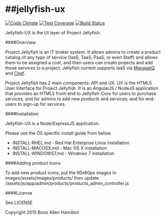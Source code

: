 ##jellyfish-ux
============

[![Code Climate](https://codeclimate.com/github/projectjellyfish/ux/badges/gpa.svg)](https://codeclimate.com/github/projectjellyfish/ux)
[![Test Coverage](https://codeclimate.com/github/projectjellyfish/ux/badges/coverage.svg)](https://codeclimate.com/github/projectjellyfish/ux)
[![Build Status](https://travis-ci.org/projectjellyfish/ux.svg?branch=master)](https://travis-ci.org/projectjellyfish/ux)

Jellyfish-UX is the UI layer of Project Jellyfish.

####Overview

Project Jellyfish is an IT broker system.  It allows admins to create a product catalog of any type of service (IaaS,
TaaS, PaaS, or even Staff) and allows them to be assigned a cost, and then users can create projects and add those
services to a project.  Jellyfish current supports IaaS via [ManageIQ](http://manageiq.org) and [Chef](http://www.chef.io).

Project Jellyfish has 2 main components: API and UX.  UX is the HTML5 User Interface for Project Jellyfish.  It is an
AngularJS / NodeJS application that provides an HTML5 front-end to Jellyfish-Core for users to purchase services, and
for admins to add new products and services; and for end-users to sign-up for services.

####Installation

Jellyfish-UX is a Node/ExpressJS application.

Please use the OS specific install guide from below.

- INSTALL-RHEL.md - Red Hat Enterprise Linux installation
- INSTALL-MACOSX.md - Mac OS X installation
- INSTALL-WINDOWS7.md - Windows 7 installation

####Adding product icons

To add new product icons, put the 60x60px images in images/assets/images/products/ then update
/assets/js/app/admin/products/products_admin_controller.js

####License

See LICENSE

Copyright 2015 Booz Allen Hamilton
